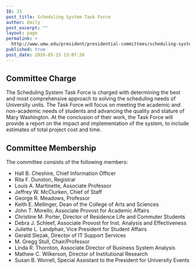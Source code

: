 ```yaml
---
ID: 33
post_title: Scheduling System Task Force
author: Emily
post_excerpt: ""
layout: page
permalink: >
  http://www.umw.edu/president/presidential-committees/scheduling-system-task-force/
published: true
post_date: 2016-05-25 13:07:38
---
```

<h2>Committee Charge</h2>
The Scheduling System Task Force is charged with determining the best and most comprehensive approach to solving the scheduling needs of University units. The Task Force will focus on meeting the academic and non-academic needs of students and advancing the quality and stature of Mary Washington. At the conclusion of their work, the Task Force will provide a report on the impact and implementation of the system, to include estimates of total project cost and time.
<h2>Committee Membership</h2>
The committee consists of the following members:
<ul>
 	<li>Hall B. Cheshire, Chief Information Officer</li>
 	<li>Rita F. Dunston, Registrar</li>
 	<li>Louis A. Martinette, Associate Professor</li>
 	<li>Jeffrey W. McClurken, Chief of Staff</li>
 	<li>George R. Meadows, Professor</li>
 	<li>Keith E. Mellinger, Dean of the College of Arts and Sciences</li>
 	<li>John T. Morello, Associate Provost for Academic Affairs</li>
 	<li>Christine M. Porter, Director of Residence Life and Commuter Students</li>
 	<li>Debra J. Schleef, Associate Provost for Inst. Analysis and Effectiveness</li>
 	<li>Juliette L. Landphair, Vice President for Student Affairs</li>
 	<li>Gerald Slezak, Director of IT Support Services</li>
 	<li>M. Gregg Stull, Chair/Professor</li>
 	<li>Linda R. Thornton, Associate Director of Business System Analysis</li>
 	<li>Mathew C. Wilkerson, Director of Institutional Research</li>
 	<li>Susan B. Worrell, Special Assistant to the President for University Events</li>
</ul>